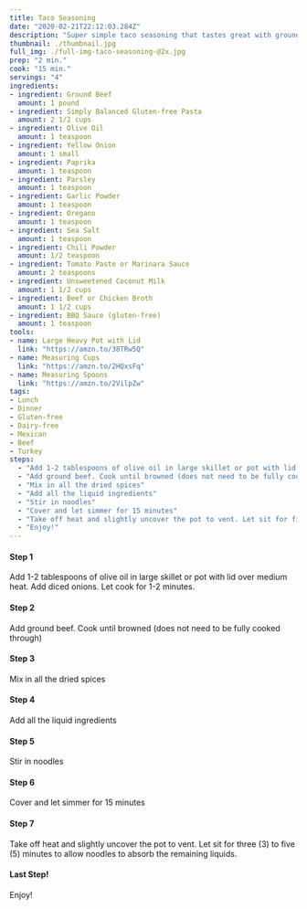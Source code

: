 ```yaml
---
title: Taco Seasoning
date: "2020-02-21T22:12:03.284Z"
description: "Super simple taco seasoning that tastes great with ground beef or ground turkey. Tastes the best on Tuesdays."
thumbnail: ./thumbnail.jpg
full_img: ./full-img-taco-seasoning-@2x.jpg
prep: "2 min."
cook: "15 min."
servings: "4"
ingredients:
- ingredient: Ground Beef
  amount: 1 pound
- ingredient: Simply Balanced Gluten-free Pasta
  amount: 2 1/2 cups
- ingredient: Olive Oil
  amount: 1 teaspoon
- ingredient: Yellow Onion
  amount: 1 small
- ingredient: Paprika
  amount: 1 teaspoon
- ingredient: Parsley
  amount: 1 teaspoon
- ingredient: Garlic Powder
  amount: 1 teaspoon
- ingredient: Oregano
  amount: 1 teaspoon
- ingredient: Sea Salt
  amount: 1 teaspoon
- ingredient: Chili Powder
  amount: 1/2 teaspoon
- ingredient: Tomato Paste or Marinara Sauce
  amount: 2 teaspoons
- ingredient: Unsweetened Coconut Milk
  amount: 1 1/2 cups
- ingredient: Beef or Chicken Broth
  amount: 1 1/2 cups
- ingredient: BBQ Sauce (gluten-free)
  amount: 1 teaspoon
tools:
- name: Large Heavy Pot with Lid
  link: "https://amzn.to/38TRw5Q"
- name: Measuring Cups
  link: "https://amzn.to/2HQxsFq"
- name: Measuring Spoons
  link: "https://amzn.to/2VilpZw"
tags:
- Lunch
- Dinner
- Gluten-free
- Dairy-free
- Mexican
- Beef
- Turkey
steps:
  - "Add 1-2 tablespoons of olive oil in large skillet or pot with lid over medium heat. Add diced onions. Let cook for 1-2 minutes."
  - "Add ground beef. Cook until browned (does not need to be fully cooked through)"
  - "Mix in all the dried spices"
  - "Add all the liquid ingredients"
  - "Stir in noodles"
  - "Cover and let simmer for 15 minutes"
  - "Take off heat and slightly uncover the pot to vent. Let sit for five (5) minutes to allow noodles to absorb the remaining liquids."
  - "Enjoy!"
---
```


#### Step 1

Add 1-2 tablespoons of olive oil in large skillet or pot with lid over medium heat. Add diced onions. Let cook for 1-2 minutes.

#### Step 2

Add ground beef. Cook until browned (does not need to be fully cooked through)

#### Step 3

Mix in all the dried spices

#### Step 4

Add all the liquid ingredients

#### Step 5

Stir in noodles

#### Step 6

Cover and let simmer for 15 minutes

#### Step 7

Take off heat and slightly uncover the pot to vent. Let sit for three (3) to five (5) minutes to allow noodles to absorb the remaining liquids.

#### Last Step!

Enjoy!
